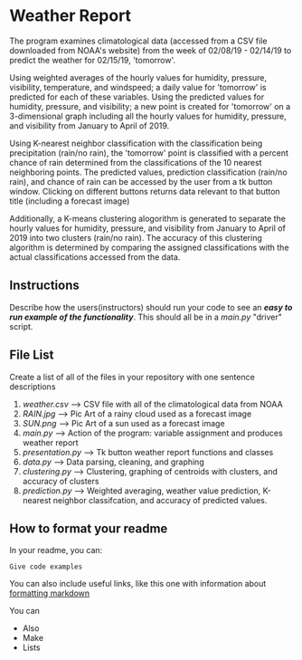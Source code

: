 # Weather Report 

  The program examines climatological data (accessed from a CSV file downloaded from NOAA's website) from the week of 02/08/19 - 02/14/19 to predict the weather for 02/15/19, 'tomorrow'. 
  
  Using weighted averages of the hourly values for humidity, pressure, visibility, temperature, and windspeed; a daily value for 'tomorrow' is predicted for each of these variables. Using the predicted values for humidity, pressure, and visibility; a new point is created for 'tomorrow' on a 3-dimensional graph including all the hourly values for humidity, pressure, and visibility from January to April of 2019. 
  
  Using K-nearest neighbor classification with the classification being precipitation (rain/no rain), the 'tomorrow' point is classified with a percent chance of rain determined from the classifications of the 10 nearest neighboring points. The predicted values, prediction classification (rain/no rain), and chance of rain can be accessed by the user from a tk button window. Clicking on different buttons returns data relevant to that button title (including a forecast image)
  
  Additionally, a K-means clustering alogorithm is generated to separate the hourly values for humidity, pressure, and visibility from January to April of 2019 into two clusters (rain/no rain). The accuracy of this clustering algorithm is determined by comparing the assigned classifications with the actual classifications accessed from the data. 

## Instructions

Describe how the users(instructors) should run your code to see an ***easy to run example of the functionality***. This should all be in a *main.py* "driver" script.

## File List

Create a list of all of the files in your repository with one sentence descriptions

1. *weather.csv*  -->  CSV file with all of the climatological data from NOAA
2. *RAIN.jpg*  -->  Pic Art of a rainy cloud used as a forecast image
3. *SUN.png*  -->  Pic Art of a sun used as a forecast image
4. *main.py*  -->  Action of the program: variable assignment and produces weather report
5. *presentation.py*  -->  Tk button weather report functions and classes
6. *data.py*  -->  Data parsing, cleaning, and graphing
7. *clustering.py*  -->  Clustering, graphing of centroids with clusters, and accuracy of clusters
8. *prediction.py*  -->  Weighted averaging, weather value prediction, K-nearest neighbor classifcation, and accuracy of predicted values. 


## How to format your readme

In your readme, you can:
```
Give code examples
```

You can also include useful links, like this one with information about [formatting markdown](https://help.github.com/en/articles/basic-writing-and-formatting-syntax)

You can 
- Also
- Make
- Lists
